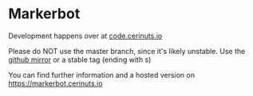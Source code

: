 # Markerbot
Development happens over at [code.cerinuts.io](https://code.cerinuts.io)

Please do NOT use the master branch, since it's likely unstable. 
Use the [github mirror](https://github.com/cerinuts/markerbot) or a stable tag (ending with s)

You can find further information and a hosted version on https://markerbot.cerinuts.io
